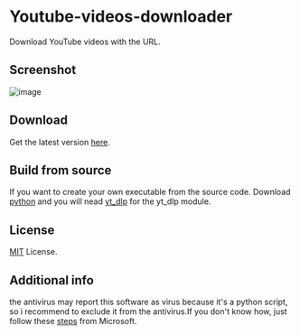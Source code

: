 # Youtube-videos-downloader

Download YouTube videos with the URL.

## Screenshot

![image](https://github.com/FLEX-TLB/Youtube-videos-downloader/assets/111319882/c5be42ab-a360-401a-8bd6-fad25dc9901f)


## Download

Get the latest version [here](https://github.com/FLEX-TLB/Youtube-videos-downloader/releases/latest).


## Build from source

If you want to create your own executable from the source code. Download [python](https://www.python.org/downloads/) and you will nead [yt_dlp](https://github.com/yt-dlp/yt-dlp) for the yt_dlp module.


## License

[MIT](LICENSE) License.


## Additional info

the antivirus may report this software as virus because it's a python script, so i recommend to exclude it from the antivirus.If you don't know how, just follow these [steps](https://support.microsoft.com/en-us/windows/add-an-exclusion-to-windows-security-811816c0-4dfd-af4a-47e4-c301afe13b26) from Microsoft.

